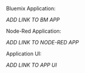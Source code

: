 Bluemix Application:

*ADD LINK TO BM APP*

Node-Red Application:

*ADD LINK TO NODE-RED APP*

Application UI:

*ADD LINK TO APP UI*
